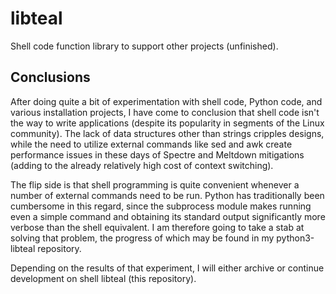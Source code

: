# libteal

Shell code function library to support other projects (unfinished).


## Conclusions

After doing quite a bit of experimentation with shell code, Python code, and various installation
projects, I have come to conclusion that shell code isn't the way to write applications (despite
its popularity in segments of the Linux community). The lack of data structures other than strings
cripples designs, while the need to utilize external commands like sed and awk create performance
issues in these days of Spectre and Meltdown mitigations (adding to the already relatively high
cost of context switching).

The flip side is that shell programming is quite convenient whenever a number of external commands
need to be run. Python has traditionally been cumbersome in this regard, since the subprocess module
makes running even a simple command and obtaining its standard output significantly more verbose
than the shell equivalent. I am therefore going to take a stab at solving that problem, the progress
of which may be found in my python3-libteal repository.

Depending on the results of that experiment, I will either archive or continue development on
shell libteal (this repository).
